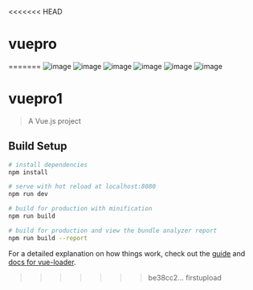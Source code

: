 <<<<<<< HEAD
# vuepro
=======
![image](https://github.com/mjx-git1999/test/blob/master/ImagesforReadme/shouye.PNG)
![image](https://github.com/mjx-git1999/test/blob/master/ImagesforReadme/leibie.PNG)
![image](https://github.com/mjx-git1999/test/blob/master/ImagesforReadme/xiangqing.PNG)
![image](https://github.com/mjx-git1999/test/blob/master/ImagesforReadme/gouwuche.PNG)
![image](https://github.com/mjx-git1999/test/blob/master/ImagesforReadme/gerenzhongxin.PNG)
![image](https://github.com/mjx-git1999/test/blob/master/ImagesforReadme/zhuce.PNG)
# vuepro1

> A Vue.js project

## Build Setup

``` bash
# install dependencies
npm install

# serve with hot reload at localhost:8080
npm run dev

# build for production with minification
npm run build

# build for production and view the bundle analyzer report
npm run build --report
```

For a detailed explanation on how things work, check out the [guide](http://vuejs-templates.github.io/webpack/) and [docs for vue-loader](http://vuejs.github.io/vue-loader).
>>>>>>> be38cc2... firstupload
